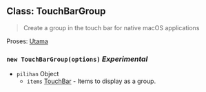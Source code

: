 ## Class: TouchBarGroup

> Create a group in the touch bar for native macOS applications

Proses: [ Utama](../tutorial/quick-start.md#main-process)

### `new TouchBarGroup(options)` *Experimental*

* `pilihan` Object 
  * `items` [TouchBar](touch-bar.md) - Items to display as a group.